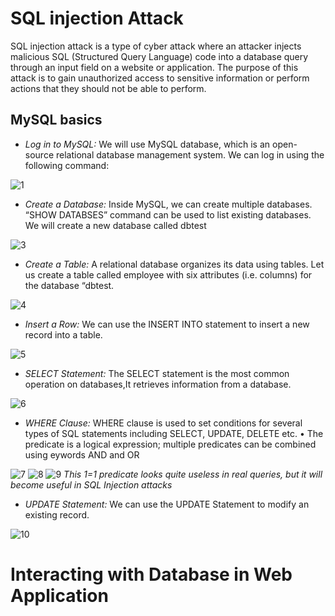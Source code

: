 # SQL injection Attack #

  SQL injection attack is a type of cyber attack where an attacker injects malicious SQL (Structured Query Language) code into a database query through an input field on a website or application. The purpose of this attack is to gain unauthorized access to sensitive information or perform actions that they should not be able to perform.
  
  ## MySQL basics ##

  - *Log in to MySQL:* We will use MySQL database, which is an open-source relational database management system. We can log in using the following command:
 
 ![1](https://user-images.githubusercontent.com/116432525/233779622-2b5cf0e5-44e0-4921-89f6-25f717ab0d31.png)

  - *Create a Database:* Inside MySQL, we can create multiple databases. “SHOW DATABSES” command can be used to list existing databases. We will create a new database called dbtest
  
 ![3](https://user-images.githubusercontent.com/116432525/233779811-99727c50-9394-4c4a-a705-183f480493a0.png)

  - *Create a Table:* A relational database organizes its data using tables. Let us create a table called employee with six attributes (i.e. columns) for the database “dbtest.
 
 ![4](https://user-images.githubusercontent.com/116432525/233779868-1f4fdf6f-bad8-480e-8c48-31d9305c5e6c.png)

  - *Insert a Row:* We can use the INSERT INTO statement to insert a new record into a table.
  
 ![5](https://user-images.githubusercontent.com/116432525/233779921-cc634e09-16c9-49cf-8520-a0004efad3c3.png)

  - *SELECT Statement:* The SELECT statement is the most common operation on databases,It retrieves information from a database.
  
 ![6](https://user-images.githubusercontent.com/116432525/233779988-92469a11-e64f-4c04-ae64-e71c02ad2350.png)

  - *WHERE Clause:* WHERE clause is used to set conditions for several types of SQL statements including SELECT, UPDATE, DELETE etc. • The predicate is a logical expression; multiple predicates can be combined using eywords AND and OR
    
 ![7](https://user-images.githubusercontent.com/116432525/233780073-e127258b-365d-4bab-99e8-00ac8aa06a08.png)
 ![8](https://user-images.githubusercontent.com/116432525/233780078-cc2e4f33-e106-4308-9637-ac031f95291a.png)
 ![9](https://user-images.githubusercontent.com/116432525/233780384-97e3da87-030b-400a-973b-53829fd9f28a.png)
  *This 1=1 predicate looks quite useless in real queries, but it will become useful in SQL Injection attacks*
 
  -  *UPDATE Statement:* We can use the UPDATE Statement to modify an existing record.
 
 ![10](https://user-images.githubusercontent.com/116432525/233780281-173ed33f-86bd-4383-b719-f6aaa9761831.png)

# Interacting with Database in Web Application #
